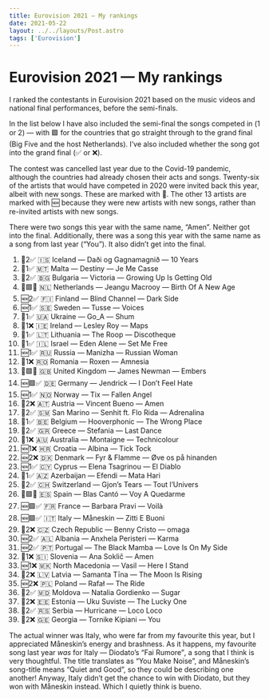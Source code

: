 ```yaml
---
title: Eurovision 2021 — My rankings
date: 2021-05-22
layout: ../../layouts/Post.astro
tags: ['Eurovision']
---
```


# Eurovision 2021 — My rankings
I ranked the contestants in Eurovision 2021 based on the music videos and national final performances, before the semi-finals.

In the list below I have also included the semi-final the songs competed in (1️ or 2️) — with 🟩 for the countries that go straight through to the grand final (Big Five and the host Netherlands). I’ve also included whether the song got into the grand final (✅ or ❌).

The contest was cancelled last year due to the Covid-19 pandemic, although the countries had already chosen their acts and songs. Twenty-six of the artists that would have competed in 2020 were invited back this year, albeit with new songs. These are marked with 🔁. The other 13 artists are marked with 🆕 because they were new artists with new songs, rather than re-invited artists with new songs.

There were two songs this year with the same name, “Amen”. Neither got into the final. Additionally, there was a song this year with the same name as a song from last year (“You”). It also didn’t get into the final.

1. 🔁2️✅ 🇮🇸 Iceland — <span lang="is">Daði og Gagnamagnið</is> — <span lang="en">10 Years</span>
1. 🔁1️✅ 🇲🇹 Malta — Destiny — <span lang="fr">Je Me Casse</span>
1. 🔁2️✅ 🇧🇬 Bulgaria — Victoria — <span lang="en">Growing Up Is Getting Old</span>
1. 🔁🟩✅ 🇳🇱 Netherlands — Jeangu Macrooy — <span lang="en">Birth Of A New Age</span>
1. 🆕2️✅ 🇫🇮 Finland — Blind Channel — <span lang="en">Dark Side</span>
1. 🆕1️✅ 🇸🇪 Sweden — Tusse — <span lang="en">Voices</span>
1. 🔁1️✅ 🇺🇦 Ukraine — Go_A — <span lang="uk">Shum</span>
1. 🔁1️❌ 🇮🇪 Ireland — Lesley Roy — <span lang="en">Maps</span>
1. 🔁1️✅ 🇱🇹 Lithuania — The Roop — <span lang="en">Discotheque</span>
1. 🔁1️✅ 🇮🇱 Israel — Eden Alene — <span lang="en">Set Me Free</span>
1. 🆕1️✅ 🇷🇺 Russia — Manizha — <span lang="en">Russian Woman</span>
1. 🔁1️❌ 🇷🇴 Romania — Roxen — <span lang="en">Amnesia</span>
1. 🔁🟩✅ 🇬🇧 United Kingdom — James Newman — <span lang="en">Embers</span>
1. 🆕🟩✅ 🇩🇪 Germany — Jendrick — <span lang="en">I Don’t Feel Hate</span>
1. 🆕1️✅ 🇳🇴 Norway — Tix — <span lang="en">Fallen Angel</span>
1. 🔁2️❌ 🇦🇹 Austria — Vincent Bueno — <span lang="en">Amen</span>
1. 🔁2️✅ 🇸🇲 San Marino — Senhit ft. Flo Rida — <span lang="es">Adrenalina</span>
1. 🔁1️✅ 🇧🇪 Belgium — Hooverphonic — <span lang="en">The Wrong Place</span>
1. 🔁2️✅ 🇬🇷 Greece — Stefania — <span lang="en">Last Dance</span>
1. 🔁1️❌ 🇦🇺 Australia — Montaigne — <span lang="en">Technicolour</span>
1. 🆕1️❌ 🇭🇷 Croatia — Albina — <span lang="en">Tick Tock</span>
1. 🆕2️❌ 🇩🇰 Denmark — Fyr & Flamme — <span lang="da">Øve os på hinanden</span>
1. 🆕1️✅ 🇨🇾 Cyprus — Elena Tsagrinou — <span lang="es">El Diablo</span>
1. 🔁1️✅ 🇦🇿 Azerbaijan — Efendi — <span lang="en">Mata Hari</span>
1. 🔁2️✅ 🇨🇭 Switzerland — Gjon’s Tears — <span lang="fr">Tout l’Univers</span>
1. 🔁🟩✅ 🇪🇸 Spain — Blas Cantó — <span lang="es">Voy A Quedarme</span>
1. 🆕🟩✅ 🇫🇷 France — Barbara Pravi — <span lang="fr">Voilà</span>
1. 🆕🟩✅ 🇮🇹 Italy — Måneskin — <span lang="it">Zitti E Buoni</span>
1. 🔁2️❌ 🇨🇿 Czech Republic — Benny Cristo — <span lang="en">omaga</span>
1. 🆕2️✅ 🇦🇱 Albania — Anxhela Peristeri — <span lang="en">Karma</span>
1. 🆕2️✅ 🇵🇹 Portugal — The Black Mamba — <span lang="en">Love Is On My Side</span>
1. 🔁1️❌ 🇸🇮 Slovenia — Ana Soklič — <span lang="en">Amen</span>
1. 🆕1️❌ 🇲🇰 North Macedonia — Vasil — <span lang="en">Here I Stand</span>
1. 🔁2️❌ 🇱🇻 Latvia — Samanta Tīna — <span lang="en">The Moon Is Rising</span>
1. 🆕2️❌ 🇵🇱 Poland — Rafał — <span lang="en">The Ride</span>
1. 🔁2️✅ 🇲🇩 Moldova — Natalia Gordienko — <span lang="en">Sugar</span>
1. 🔁2️❌ 🇪🇪 Estonia — Uku Suviste — <span lang="en">The Lucky One</span>
1. 🔁2️✅ 🇷🇸 Serbia — Hurricane — <span lang="es">Loco Loco</span>
1. 🔁2️❌ 🇬🇪 Georgia — Tornike Kipiani — <span lang="en">You</span>

The actual winner was Italy, who were far from my favourite this year, but I appreciated Måneskin’s energy and brashness.
As it happens, my favourite song last year <em>was</em> for Italy — Diodato’s <span lang="it">“Fai Rumore”</span>, a song that I think is very thoughtful.
The title translates as “You Make Noise”, and Måneskin’s song-title means “Quiet and Good”, so they could be describing one another!
Anyway, Italy didn’t get the chance to win with Diodato, but they won with Måneskin instead.
Which I quietly think is <span lang="it">bueno</span>.
